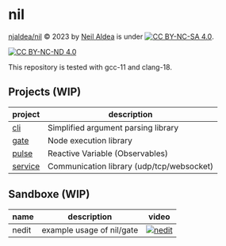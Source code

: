 # nil

[njaldea/nil](https://github.com/njaldea/nil) © 2023 by [Neil Aldea](https://github.com/njaldea) is under 
[![CC BY-NC-SA 4.0][cc-by-nc-nd-shield]][cc-by-nc-nd]. 

[![CC BY-NC-ND 4.0][cc-by-nc-nd-image]][cc-by-nc-nd]

[cc-by-nc-nd]: https://creativecommons.org/licenses/by-nc-nd/4.0/
[cc-by-nc-nd-image]: https://licensebuttons.net/l/by-nc-nd/4.0/88x31.png
[cc-by-nc-nd-shield]: https://img.shields.io/badge/License-CC%20BY--NC--ND%204.0-lightgrey.svg

This repository is tested with gcc-11 and clang-18.

## Projects (WIP)

| project                               | description                               |
| ------------------------------------- | ----------------------------------------- |
| [cli](projects/cli/README.md)         | Simplified argument parsing library       |
| [gate](projects/gate/README.md)       | Node execution library                    |
| [pulse](projects/pulse/README.md)     | Reactive Variable (Observables)           |
| [service](projects/service/README.md) | Communication library (udp/tcp/websocket) |

## Sandboxe (WIP)

| name  | description               | video                                                                                  |
| ----- | ------------------------- | -------------------------------------------------------------------------------------- |
| nedit | example usage of nil/gate | [![nedit](https://img.youtube.com/vi/dJhKzhqXHnM/0.jpg)](https://youtu.be/dJhKzhqXHnM) |